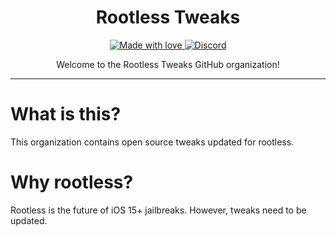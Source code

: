 <h1 align="center">Rootless Tweaks</h1>

<p align="center">
  <a href="#">
    <img src="https://img.shields.io/badge/made%20with-love-E760A4.svg" alt="Made with love">
  </a>
  <a href="https://dsc.gg/permasigner" target="_blank">
    <img src="https://img.shields.io/discord/1028398973452570725?label=discord" alt="Discord">
  </a>
</p>

<p align="center">
Welcome to the Rootless Tweaks GitHub organization!
</p>

---

# What is this?

This organization contains open source tweaks updated for rootless.

# Why rootless?

Rootless is the future of iOS 15+ jailbreaks. However, tweaks need to be updated.
